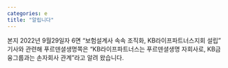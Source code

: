```yaml
---
categories: e
title: "알립니다"
---
```

본지 2022년 9월29일자 6면 “보험설계사 속속 조직화, KB라이프파트너스지회 설립” 기사와 관련해 푸르덴셜생명쪽은 “KB라이프파트너스는 푸르덴셜생명 자회사로, KB금융그룹과는 손자회사 관계”라고 알려 왔습니다.